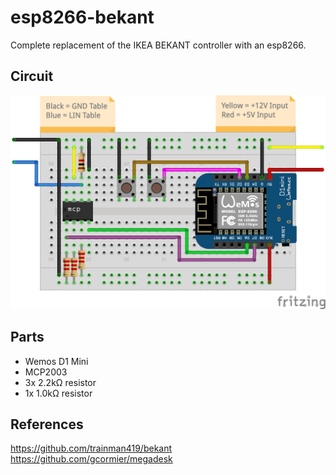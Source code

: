# esp8266-bekant
Complete replacement of the IKEA BEKANT controller with an esp8266.

## Circuit
![wemos fritzing](/img/wemos-bekant.png)

## Parts

- Wemos D1 Mini
- MCP2003
- 3x 2.2kΩ resistor
- 1x 1.0kΩ resistor

## References
https://github.com/trainman419/bekant
https://github.com/gcormier/megadesk
